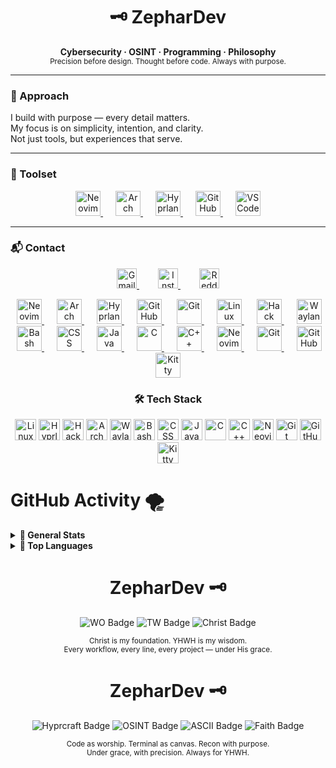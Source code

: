 <h1 align="center">🗝️ ZepharDev</h1>

<p align="center">
  <b>Cybersecurity · OSINT · Programming · Philosophy</b><br>
  <sub>Precision before design. Thought before code. Always with purpose.</sub>
</p>

---

### 🧭 Approach

I build with purpose — every detail matters.  
My focus is on simplicity, intention, and clarity.  
Not just tools, but experiences that serve.

---

### 🧰 Toolset

<p align="center">
  <a href="https://neovim.io" target="_blank" title="Neovim" style="margin: 0 10px;">
    <img src="https://cdn.simpleicons.org/neovim/00ff9f" height="40" alt="Neovim" />
  </a>
  <a href="https://archlinux.org" target="_blank" title="Arch Linux" style="margin: 0 10px;">
    <img src="https://cdn.simpleicons.org/archlinux/1793D1" height="40" alt="Arch Linux" />
  </a>
  <a href="https://hyprland.org" target="_blank" title="Hyprland" style="margin: 0 10px;">
    <img src="https://cdn.simpleicons.org/wayland/ffffff" height="40" alt="Hyprland" />
  </a>
  <a href="https://github.com" target="_blank" title="GitHub" style="margin: 0 10px;">
    <img src="https://cdn.simpleicons.org/github/cdd6f4" height="40" alt="GitHub" />
  </a>
  <a href="https://code.visualstudio.com/" target="_blank" title="VSCode" style="margin: 0 10px;">
    <img src="https://cdn.simpleicons.org/visualstudiocode/007ACC" height="40" alt="VSCode" />
  </a>
</p>

---

### 📬 Contact

<p align="center">
  <a href="mailto:zephardev@gmail.com" title="Gmail" style="margin: 0 15px;">
    <img src="https://cdn.simpleicons.org/gmail/D14836" height="32" alt="Gmail" />
  </a>
  <a href="https://www.instagram.com/zephardev" target="_blank" title="Instagram" style="margin: 0 15px;">
    <img src="https://cdn.simpleicons.org/instagram/E4405F" height="32" alt="Instagram" />
  </a>
  <a href="https://www.reddit.com/user/zephardev" target="_blank" title="Reddit" style="margin: 0 15px;">
    <img src="https://cdn.simpleicons.org/reddit/FF4500" height="32" alt="Reddit" />
  </a>
</p>

<p align="center">
  <a href="https://neovim.io" target="_blank" title="Neovim" style="margin: 0 10px;">
    <img src="https://cdn.simpleicons.org/neovim/00ff9f" height="40" alt="Neovim" />
  </a>
  <a href="https://archlinux.org" target="_blank" title="Arch Linux" style="margin: 0 10px;">
    <img src="https://cdn.simpleicons.org/archlinux/1793D1" height="40" alt="Arch Linux" />
  </a>
  <a href="https://hyprland.org" target="_blank" title="Hyprland" style="margin: 0 10px;">
    <img src="https://cdn.simpleicons.org/hyprland/cba6f7" height="40" alt="Hyprland" />
  </a>
  <a href="https://github.com" target="_blank" title="GitHub" style="margin: 0 10px;">
    <img src="https://cdn.simpleicons.org/github/f5c2e7" height="40" alt="GitHub" />
  </a>
  <a href="https://git-scm.com" target="_blank" title="Git" style="margin: 0 10px;">
    <img src="https://cdn.simpleicons.org/git/eba0ac" height="40" alt="Git" />
  </a>
  <a href="https://www.archlinux.org" target="_blank" title="Linux" style="margin: 0 10px;">
    <img src="https://cdn.simpleicons.org/linux/cdd6f4" height="40" alt="Linux" />
  </a>
  <a href="https://www.hackthebox.com" target="_blank" title="Hack The Box" style="margin: 0 10px;">
    <img src="https://cdn.simpleicons.org/hackthebox/f9e2af" height="40" alt="Hack The Box" />
  </a>
  <a href="https://wayland.freedesktop.org" target="_blank" title="Wayland" style="margin: 0 10px;">
    <img src="https://cdn.simpleicons.org/wayland/94e2d5" height="40" alt="Wayland" />
  </a>
  <a href="https://www.gnu.org/software/bash" target="_blank" title="Bash" style="margin: 0 10px;">
    <img src="https://cdn.simpleicons.org/gnu/eba0ac" height="40" alt="Bash" />
  </a>
  <a href="https://developer.mozilla.org/en-US/docs/Web/CSS" target="_blank" title="CSS" style="margin: 0 10px;">
    <img src="https://cdn.simpleicons.org/w3c-css/cba6f7" height="40" alt="CSS" />
  </a>
  <a href="https://openjdk.org" target="_blank" title="Java" style="margin: 0 10px;">
    <img src="https://cdn.simpleicons.org/openjdk/f5c2e7" height="40" alt="Java" />
  </a>
  <a href="https://en.wikipedia.org/wiki/C_(programming_language)" target="_blank" title="C" style="margin: 0 10px;">
    <img src="https://cdn.simpleicons.org/c/f5c2e7" height="40" alt="C" />
  </a>
  <a href="https://isocpp.org" target="_blank" title="C++" style="margin: 0 10px;">
    <img src="https://cdn.simpleicons.org/cplusplus/cba6f7" height="40" alt="C++" />
  </a>
  <a href="https://neovim.io" target="_blank" title="Neovim" style="margin: 0 10px;">
    <img src="https://cdn.simpleicons.org/neovim/00ff9f" height="40" alt="Neovim" />
  </a>
  <a href="https://git-scm.com" target="_blank" title="Git" style="margin: 0 10px;">
    <img src="https://cdn.simpleicons.org/git/eba0ac" height="40" alt="Git" />
  </a>
  <a href="https://github.com" target="_blank" title="GitHub" style="margin: 0 10px;">
    <img src="https://cdn.simpleicons.org/github/f5c2e7" height="40" alt="GitHub" />
  </a>
  <a href="https://sw.kovidgoyal.net/kitty" target="_blank" title="Kitty" style="margin: 0 10px;">
    <img src="https://cdn.simpleicons.org/kitty/cba6f7" height="40" alt="Kitty" />
  </a>
</p>

<h3 align="center">🛠️ Tech Stack</h3>
<p align="center">
  <img src="https://cdn.simpleicons.org/linux/cdd6f4" height="34" alt="Linux" title="Linux" />
  <img src="https://cdn.simpleicons.org/hyprland/cdd6f4" height="34" alt="Hyprland" title="Hyprland" />
  <img src="https://cdn.simpleicons.org/hackthebox/cdd6f4" height="34" alt="Hack The Box" title="Hack The Box (HTB)" />
  <img src="https://cdn.simpleicons.org/archlinux/cdd6f4" height="34" alt="Arch Linux" title="Arch Linux" />
  <img src="https://cdn.simpleicons.org/wayland/cdd6f4" height="34" alt="Wayland" title="Wayland" />
  <img src="https://cdn.simpleicons.org/gnubash/cdd6f4" height="34" alt="Bash" title="Bash" />
  <img src="https://cdn.simpleicons.org/css3/cdd6f4" height="34" alt="CSS" title="CSS" />
  <img src="https://cdn.simpleicons.org/openjdk/cdd6f4" height="34" alt="Java" title="Java" />
  <img src="https://cdn.simpleicons.org/c/cdd6f4" height="34" alt="C" title="C" />
  <img src="https://cdn.simpleicons.org/cplusplus/cdd6f4" height="34" alt="C++" title="C++" />
  <img src="https://cdn.simpleicons.org/neovim/cdd6f4" height="34" alt="Neovim" title="Neovim" />
  <img src="https://cdn.simpleicons.org/git/cdd6f4" height="34" alt="Git" title="Git" />
  <img src="https://cdn.simpleicons.org/github/cdd6f4" height="34" alt="GitHub" title="GitHub" />
  <img src="https://cdn.simpleicons.org/kitty/cdd6f4" height="34" alt="Kitty" title="Kitty terminal" />
</p>
<h1>GitHub Activity 🌪️ </h1>

<details>
  <summary><strong>🍂 General Stats</strong></summary>

  <p align="center">
    <img src="https://github-readme-stats.vercel.app/api?username=zephardev&show_icons=true&hide_title=true&hide_border=true&include_all_commits=true&theme=tokyonight&icon_color=7dcfff" alt="GitHub Stats"/>
  </p>
</details>

<details>
  <summary><strong>🦅 Top Languages</strong></summary>

  <p align="center">
    <img src="https://github-readme-stats.vercel.app/api/top-langs/?username=zephardev&layout=compact&hide_border=true&theme=tokyonight&langs_count=8&hide=html,scss" alt="Top Langs"/>
  </p>
</details>



<h1 align="center">ZepharDev 🗝️</h1>

<p align="center">
  <img src="https://img.shields.io/badge/WO-Workflow_Optimization-cba6f7?style=for-the-badge&labelColor=1e1e2e&logo=awesome&logoColor=white" alt="WO Badge" />
  <img src="https://img.shields.io/badge/TW-True_Work-89b4fa?style=for-the-badge&labelColor=1e1e2e&logo=github-actions&logoColor=white" alt="TW Badge" />
  <img src="https://img.shields.io/badge/✝️-Christ%20is%20King-f5c2e7?style=for-the-badge&labelColor=1e1e2e&logoColor=white" alt="Christ Badge" />
</p>

<p align="center">
  <sub>Christ is my foundation. YHWH is my wisdom.<br>
  Every workflow, every line, every project — under His grace.</sub>
</p>

<h1 align="center">ZepharDev 🗝️</h1>

<p align="center">
  <img src="https://img.shields.io/static/v1?label=Hyprcraft&message=Workflow%20Artisan&color=cba6f7&labelColor=1e1e2e&style=for-the-badge" alt="Hyprcraft Badge" />
  <img src="https://img.shields.io/static/v1?label=OSINT&message=Cyber%20Recon&color=94e2d5&labelColor=1e1e2e&style=for-the-badge" alt="OSINT Badge" />
  <img src="https://img.shields.io/static/v1?label=ASCII&message=Terminal%20Design&color=89b4fa&labelColor=1e1e2e&style=for-the-badge" alt="ASCII Badge" />
  <img src="https://img.shields.io/static/v1?label=✝️&message=Christ%20is%20King&color=f5c2e7&labelColor=1e1e2e&style=for-the-badge" alt="Faith Badge" />
</p>

<p align="center">
  <sub>Code as worship. Terminal as canvas. Recon with purpose.<br>
  Under grace, with precision. Always for YHWH.</sub>
</p>
